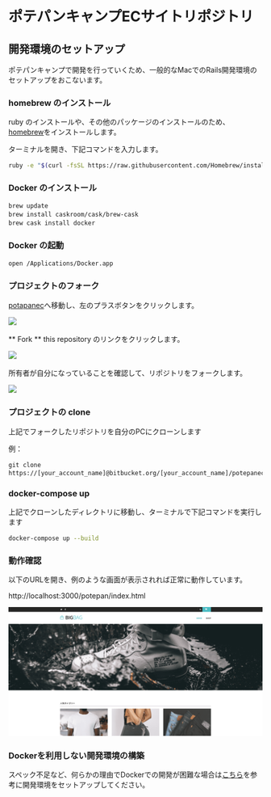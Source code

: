 # ポテパンキャンプECサイトリポジトリ

## 開発環境のセットアップ
ポテパンキャンプで開発を行っていくため、一般的なMacでのRails開発環境のセットアップをおこないます。

### homebrew のインストール
ruby のインストールや、その他のパッケージのインストールのため、[homebrew](https://brew.sh/index_ja.html)をインストールします。

ターミナルを開き、下記コマンドを入力します。

```bash
ruby -e "$(curl -fsSL https://raw.githubusercontent.com/Homebrew/install/master/install)"
```

### Docker のインストール
```bash
brew update
brew install caskroom/cask/brew-cask
brew cask install docker
```

### Docker の起動
```bash
open /Applications/Docker.app
```

### プロジェクトのフォーク

[potapanec](https://bitbucket.org/potepancamp/potepanec)へ移動し、左のプラスボタンをクリックします。

![](docs/images/installation/fork1.png)

** Fork ** this repository のリンクをクリックします。

![](docs/images/installation/fork2.png)

所有者が自分になっていることを確認して、リポジトリをフォークします。

![](docs/images/installation/fork3.png)


### プロジェクトの clone

上記でフォークしたリポジトリを自分のPCにクローンします

例：

```
git clone https://[your_account_name]@bitbucket.org/[your_account_name]/potepanec.git
```

### docker-compose up
上記でクローンしたディレクトリに移動し、ターミナルで下記コマンドを実行します

```bash
docker-compose up --build
```

### 動作確認

以下のURLを開き、例のような画面が表示されれば正常に動作しています。

http://localhost:3000/potepan/index.html

![](docs/images/installation/first_view.png)

### Dockerを利用しない開発環境の構築
スペック不足など、何らかの理由でDockerでの開発が困難な場合は[こちら](./WITHOUTDOCKER.md)を参考に開発環境をセットアップしてください。
